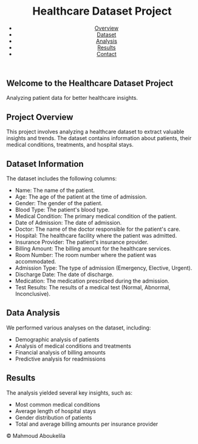 <!DOCTYPE html>
<html lang="en">
<head>
    <meta charset="UTF-8">
    <meta name="viewport" content="width=device-width, initial-scale=1.0">
    <title>Healthcare Dataset Project</title>

</head>
<body>
    <header>
        <div class="container">
            <div id="branding">
                <h1>Healthcare Dataset Project</h1>
            </div>
            <nav>
                <ul>
                    <li><a href="#overview">Overview</a></li>
                    <li><a href="#dataset">Dataset</a></li>
                    <li><a href="#analysis">Analysis</a></li>
                    <li><a href="#results">Results</a></li>
                    <li><a href="#contact">Contact</a></li>
                </ul>
            </nav>
        </div>
    </header>
    <section class="showcase">
        <div class="container">
            <h1>Welcome to the Healthcare Dataset Project</h1>
            <p>Analyzing patient data for better healthcare insights.</p>
        </div>
    </section>
    <section id="overview">
        <div class="container">
            <h2>Project Overview</h2>
            <p>This project involves analyzing a healthcare dataset to extract valuable insights and trends. The dataset contains information about patients, their medical conditions, treatments, and hospital stays.</p>
        </div>
    </section>
    <section id="dataset">
        <div class="container">
            <h2>Dataset Information</h2>
            <p>The dataset includes the following columns:</p>
            <ul>
                <li>Name: The name of the patient.</li>
                <li>Age: The age of the patient at the time of admission.</li>
                <li>Gender: The gender of the patient.</li>
                <li>Blood Type: The patient's blood type.</li>
                <li>Medical Condition: The primary medical condition of the patient.</li>
                <li>Date of Admission: The date of admission.</li>
                <li>Doctor: The name of the doctor responsible for the patient's care.</li>
                <li>Hospital: The healthcare facility where the patient was admitted.</li>
                <li>Insurance Provider: The patient's insurance provider.</li>
                <li>Billing Amount: The billing amount for the healthcare services.</li>
                <li>Room Number: The room number where the patient was accommodated.</li>
                <li>Admission Type: The type of admission (Emergency, Elective, Urgent).</li>
                <li>Discharge Date: The date of discharge.</li>
                <li>Medication: The medication prescribed during the admission.</li>
                <li>Test Results: The results of a medical test (Normal, Abnormal, Inconclusive).</li>
            </ul>
        </div>
    </section>
    <section id="analysis">
        <div class="container">
            <h2>Data Analysis</h2>
            <p>We performed various analyses on the dataset, including:</p>
            <ul>
                <li>Demographic analysis of patients</li>
                <li>Analysis of medical conditions and treatments</li>
                <li>Financial analysis of billing amounts</li>
                <li>Predictive analysis for readmissions</li>
            </ul>
        </div>
    </section>
    <section id="results">
        <div class="container">
            <h2>Results</h2>
            <p>The analysis yielded several key insights, such as:</p>
            <ul>
                <li>Most common medical conditions</li>
                <li>Average length of hospital stays</li>
                <li>Gender distribution of patients</li>
                <li>Total and average billing amounts per insurance provider</li>
            </ul>
        </div>
    </section>
    <footer>
        <div class="container">
            <p>&copy; Mahmoud Aboukelila</p>
        </div>
    </footer>
</body>
</html>
